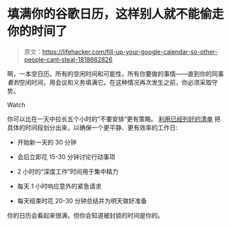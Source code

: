 # 填满你的谷歌日历，这样别人就不能偷走你的时间了

> 原文：<https://lifehacker.com/fill-up-your-google-calendar-so-other-people-cant-steal-1818662826>

啊，一本空日历。所有的空闲时间和可能性，所有你要做的事情——直到你的同事*看到*空闲时间，用会议和义务填满它。在这种情况再次发生之前，你必须采取守势。

Watch

你可以比在一天中拉长五个小时的“不要安排”更有策略。 [利用已经列好的清单](http://www.makeuseof.com/tag/block-time-google-calendar/) 把具体的时间段划分出来，以确保一个更平静、更有效率的工作日:

*   开始新一天的 30 分钟

*   会后立即花 15-30 分钟讨论行动事项
*   2 小时的“深度工作”时间用于集中精力

*   每天 1 小时响应意外的紧急请求

*   每天结束时花 20-30 分钟总结并为明天做好准备

你的日历会看起来很满，但你会知道被封锁的时间是你的。
